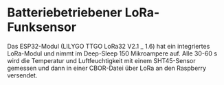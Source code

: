 # Batteriebetriebener LoRa-Funksensor
Das ESP32-Modul (LILYGO TTGO LoRa32 V2.1 _ 1.6) hat ein integriertes LoRa-Modul und nimmt im Deep-Sleep 150 Mikroampere auf. Alle 30-60 s wird die Temperatur und Luftfeuchtigkeit mit einem SHT45-Sensor gemessen und dann in einer CBOR-Datei über LoRa an den Raspberry versendet.
